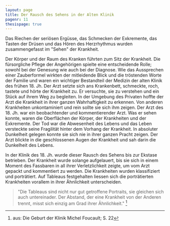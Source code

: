 ```yaml
---
layout: page
title: Der Rausch des Sehens in der Alten Klinik
pagenr: 11
thesispage: true
---
```


Das Riechen der seriösen Ergüsse, das Schmecken der Exkremente, das Tasten der Drüsen und das Hören des Herzrhythmus wurden zusammengefasst im "Sehen" der Krankheit.

Der Körper und der Raum des Kranken führten zum Sitz der Krankheit. Die fürsorgliche Pflege der Angehörigen spielte eine entscheidende Rolle; sowohl bei der Genesung wie auch bei der Diagnose. Wie das Aussprechen einer Zauberformel wirkten der mitleidende Blick und die tröstenden Worte der Familie und waren ein wichtiger Bestandteil der Medizin der alten Klinik des frühen 18. Jh. Der Arzt setzte sich ans Krankenbett, schmeckte, roch, tastete und hörte der Krankheit zu. Er versuchte, sie zu verstehen und ein Stück auf ihrem Weg zu begleiten. In der Umgebung des Privaten hoffte der Arzt die Krankheit in ihrer ganzen Wahrhaftigkeit zu erkennen. Von anderen Krankheiten unkontaminiert und rein sollte sie sich ihm zeigen. Der Arzt des 18. Jh. war ein beobachtender und kommentierender Arzt. Was er sehen konnte, waren die Oberflächen der Körper, der Krankheiten und der Exkremente. Der Tod war die Abwesenheit des Lebens und das Leben versteckte seine Fragilität hinter dem Vorhang der Krankheit. In absoluter Dunkelheit gelegen konnte sie sich nie in ihrer ganzen Pracht zeigen. Der Arzt blickte in die geschlossenen Augen der Krankheit und sah darin die Dunkelheit des Lebens.

In der Klinik des 18. Jh. wurde dieser Rausch des Sehens bis zur Ekstase betrieben. Der Krankheit wurde solange aufgelauert, bis sie sich in einem Moment des Fassbaren in all ihrer Verletzlichkeit zeigte, um vom Arzt gepackt und kommentiert zu werden. Die Krankheiten wurden klassifiziert und porträtiert. Auf Tableaus festgehalten liessen sich die porträtierten Krankheiten vorallem in ihrer Ähnlichkeit unterscheiden.

>"Die Tableaus sind nicht nur gut getroffene Portraits, sie gleichen sich auch untereinader. Der Abstand, der eine Krankheit von der Anderen trennt, misst sich einzig am Grad ihrer Ähnlichkeit." [^7]

[^7]:
      aus: Die Geburt der Klinik Michel Foucault; S. 22
